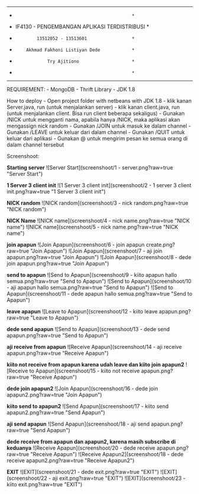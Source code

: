 ***************************************************
*                                                 *
*   IF4130 - PENGEMBANGAN APLIKASI TERDISTRIBUSI  *
*             13512052 - 13513601                 *
*         Akhmad Fakhoni Listiyan Dede            *
*                 Try Ajitiono                    *
*                                                 *
***************************************************

REQUIREMENT:
    - MongoDB
    - Thrift Library
    - JDK 1.8
    
How to deploy
    - Open project folder with netbeans with JDK 1.8
    - klik kanan Server.java, run (untuk menjalankan server)
    - klik kanan client.java, run (untuk menjalankan client. Bisa run client beberapa sekaligus)
    - Gunakan /NICK <nama> untuk mengganti nama, apabila hanya /NICK, maka aplikasi akan
      mengassign nick random
    - Gunakan /JOIN <channel> untuk masuk ke dalam channel
    - Gunakan /LEAVE <channel> untuk keluar dari dalam channel
    - Gunakan /QUIT untuk keluar dari aplikasi
    - Gunakan @<nama channel> <pesan> untuk mengirim pesan ke semua orang di dalam channel tersebut
    
Screenshoot:

**Starting server**
![Server Start](screenshoot/1 - server.png?raw=true "Server Start")

**1 Server 3 client init**
![1 Server 3 client init](screenshoot/2 - 1 server 3 client init.png?raw=true "1 Server 3 client init")

**NICK random**
![NICK random](screenshoot/3 - nick random.png?raw=true "NICK random")

**NICK Name**
![NICK name](screenshoot/4 - nick name.png?raw=true "NICK name")
![NICK name](screenshoot/5 - nick name.png?raw=true "NICK name")

**join apapun**
![Join Apapun](screenshoot/6 - join apapun create.png?raw=true "Join Apapun")
![Join Apapun](screenshoot/7 - aji join apapun.png?raw=true "Join Apapun")
![Join Apapun](screenshoot/8 - dede join apapun.png?raw=true "Join Apapun")

**send to apapun**
![Send to Apapun](screenshoot/9 - kiito apapun hallo semua.png?raw=true "Send to Apapun")
![Send to Apapun](screenshoot/10 - aji apapun hallo semua.png?raw=true "Send to Apapun")
![Send to Apapun](screenshoot/11 - dede apapun hallo semua.png?raw=true "Send to Apapun")

**leave apapun**
![Leave to Apapun](screenshoot/12 - kiito leave apapun.png?raw=true "Leave to Apapun")

**dede send apapun**
![Send to Apapun](screenshoot/13 - dede send apapun.png?raw=true "Send to Apapun")

**aji receive from apapun**
![Receive Apapun](screenshoot/14 - aji receive apapun.png?raw=true "Receive Apapun")

**kiito not receive from apapun karena udah leave dan kiito join apapun2**
![Receive to Apapun](screenshoot/15 - kiito not receive apapun.png?raw=true "Receive Apapun")

**dede join apapun2**
![Join Apapun](screenshoot/16 - dede join apapun2.png?raw=true "Join Apapun")

**kiito send to apapun2**
![Send Apapun](screenshoot/17 - kiito send apapun2.png?raw=true "Send Apapun")

**aji send apapun**
![Send Apapun](screenshoot/18 - aji send apapun.png?raw=true "Send Apapun")

**dede receive from apapun dan apapun2, karena masih subscribe di keduanya**
![Receive Apapun](screenshoot/20 - dede receive apapun.png?raw=true "Receive Apapun")
![Receive Apapun2](screenshoot/18 - dede receive apapun2.png?raw=true "Receive Apapun2")

**EXIT**
![EXIT](screenshoot/21 - dede exit.png?raw=true "EXIT")
![EXIT](screenshoot/22 - aji exit.png?raw=true "EXIT")
![EXIT](screenshoot/23 - kiito exit.png?raw=true "EXIT")
